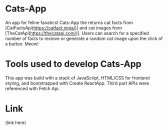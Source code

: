 # Cats-App

An app for feline fanatics! Cats-App the returns cat facts from [CatFactsApi(https://catfact.ninja/)] and cat images from [TheCatApi(https://thecatapi.com/)]. Users can search for a specified number of facts to recieve or generate a random cat image upon the click of a button. Meow!

# Tools used to develop Cats-App

This app was build with a stack of JavaScript, HTML/CSS for frontend styling, and bootstrapped with Create ReactApp. Third part APIs were referenced with Fetch Api.

# Link

(link here)
